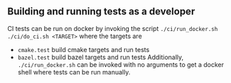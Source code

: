 ##  Building and running tests as a developer
CI tests can be run on docker by invoking the script `./ci/run_docker.sh ./ci/do_ci.sh <TARGET>` where the targets are
* `cmake.test` build cmake targets and run tests
* `bazel.test` build bazel targets and run tests
Additionally, `./ci/run_docker.sh` can be invoked with no arguments to get a docker shell where tests
can be run manually.
